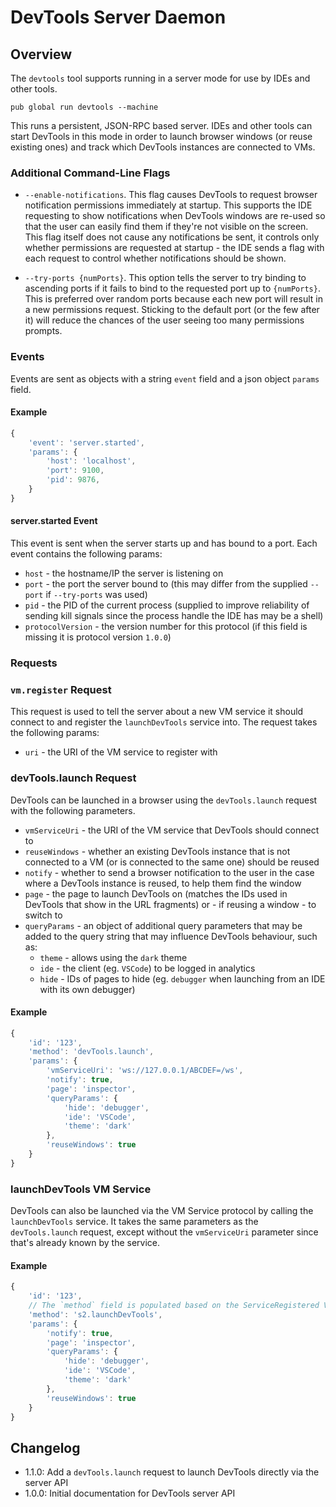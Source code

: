 # DevTools Server Daemon

## Overview

The `devtools` tool supports running in a server mode for use by IDEs and other
tools.

```
pub global run devtools --machine
```

This runs a persistent, JSON-RPC based server. IDEs and other tools can start
DevTools in this mode in order to launch browser windows (or reuse existing
ones) and track which DevTools instances are connected to VMs.

### Additional Command-Line Flags

- `--enable-notifications`. This flag causes DevTools to request browser
  notification permissions immediately at startup. This supports the IDE
  requesting to show notifications when DevTools windows are re-used so that the
  user can easily find them if they're not visible on the screen. This flag
  itself does not cause any notifications be sent, it controls only whether
  permissions are requested at startup - the IDE sends a flag with each request
  to control whether notifications should be shown.

- `--try-ports {numPorts}`. This option tells the server to try binding to
  ascending ports if it fails to bind to the requested port up to `{numPorts}`.
  This is preferred over random ports because each new port will result in a new
  permissions request. Sticking to the default port (or the few after it) will
  reduce the chances of the user seeing too many permissions prompts.

### Events

Events are sent as objects with a string `event` field and a json object
`params` field.

#### Example

```js
{
	'event': 'server.started',
	'params': {
		'host': 'localhost',
		'port': 9100,
		'pid': 9876,
	}
}
```

#### server.started Event

This event is sent when the server starts up and has bound to a port. Each event
contains the following params:

- `host` - the hostname/IP the server is listening on
- `port` - the port the server bound to (this may differ from the supplied
  `--port` if `--try-ports` was used)
- `pid` - the PID of the current process (supplied to improve reliability of
  sending kill signals since the process handle the IDE has may be a shell)
- `protocolVersion` - the version number for this protocol (if this field is
  missing it is protocol version `1.0.0`)

<!--
This request is only used for testing purposes so is currently "undocumented"

### client.launch Event

This event is sent when the server launches a new client in response to a call
to `launchDevTools`. `params` contains the following fields:

- `reused` - whether an existing DevTools instance was reused (otherwise a new
  browser was launched)
- `notified` - whether or not a notification was shown
- `pid` - the pid of the launched instance of Chrome (omitted if Chrome was not
  not launched or an existing Chrome instance was reused)
-->

### Requests

### `vm.register` Request

This request is used to tell the server about a new VM service it should connect
to and register the `launchDevTools` service into. The request takes the
following params:

- `uri` - the URI of the VM service to register with

<!--
This request is only used for testing purposes so is currently "undocumented"

### `client.list` Request

This request lists all DevTools instances that are currently connected back to
the server along with which VM services they're connected to and the pages they
are showing. The request requires no `params`.
-->

### devTools.launch Request

DevTools can be launched in a browser using the `devTools.launch` request with
the following parameters.

- `vmServiceUri` - the URI of the VM service that DevTools should connect to
- `reuseWindows` - whether an existing DevTools instance that is not connected
  to a VM (or is connected to the same one) should be reused
- `notify` - whether to send a browser notification to the user in the case
  where a DevTools instance is reused, to help them find the window
- `page` - the page to launch DevTools on (matches the IDs used in DevTools that
  show in the URL fragments) or - if reusing a window - to switch to
- `queryParams` - an object of additional query parameters that may be added to
  the query string that may influence DevTools behaviour, such as:
  - `theme` - allows using the `dark` theme
  - `ide` - the client (eg. `VSCode`) to be logged in analytics
  - `hide` - IDs of pages to hide (eg. `debugger` when launching from an IDE
    with its own debugger)

#### Example

```js
{
	'id': '123',
	'method': 'devTools.launch',
	'params': {
		'vmServiceUri': 'ws://127.0.0.1/ABCDEF=/ws',
		'notify': true,
		'page': 'inspector',
		'queryParams': {
			'hide': 'debugger',
			'ide': 'VSCode',
			'theme': 'dark'
		},
		'reuseWindows': true
	}
}
```

### launchDevTools VM Service

DevTools can also be launched via the VM Service protocol by calling the
`launchDevTools` service. It takes the same parameters as the `devTools.launch`
request, except without the `vmServiceUri` parameter since that's already known
by the service.

#### Example

```js
{
	'id': '123',
	// The `method` field is populated based on the ServiceRegistered VM event
	'method': 's2.launchDevTools',
	'params': {
		'notify': true,
		'page': 'inspector',
		'queryParams': {
			'hide': 'debugger',
			'ide': 'VSCode',
			'theme': 'dark'
		},
		'reuseWindows': true
	}
}
```

## Changelog

- 1.1.0: Add a `devTools.launch` request to launch DevTools directly via the
  server API
- 1.0.0: Initial documentation for DevTools server API
